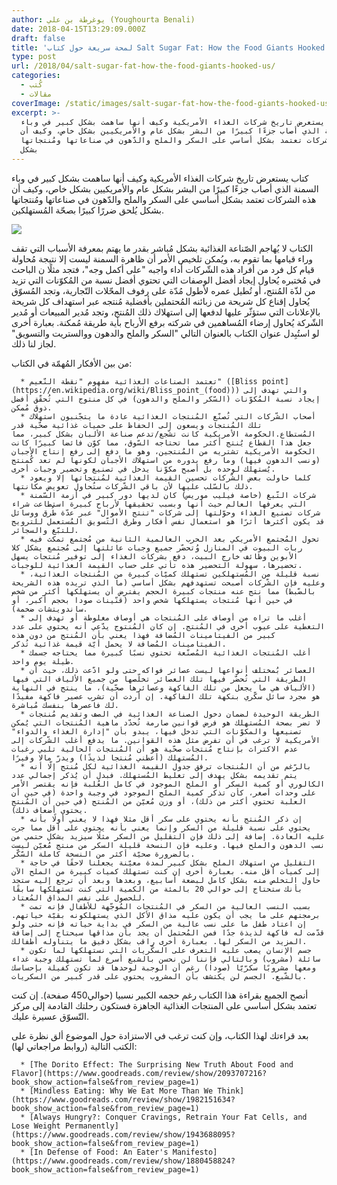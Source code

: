 ```yaml
---
author: يوغرطة بن علي (Youghourta Benali)
date: 2018-04-15T13:29:09.000Z
draft: false
title: 'لمحة سريعة حول كتاب Salt Sugar Fat: How the Food Giants Hooked Us'
type: post
url: /2018/04/salt-sugar-fat-how-the-food-giants-hooked-us/
categories:
  - كُتب
  - مقالات
coverImage: /static/images/salt-sugar-fat-how-the-food-giants-hooked-us/salt-sugar-fat.jpg
excerpt: >-
  كتاب يستعرض تاريخ شركات الغذاء الأمريكية وكيف أنها ساهمت بشكل كبير في وباء
  السمنة الذي أصاب جزءًا كبيرًا من البشر بشكل عام والأمريكيين بشكل خاص، وكيف أن
  هذه الشركات تعتمد بشكل أساسي على السكر والملح والدّهون في صناعاتها ومُنتجاتها
  بشكل
---
```

كتاب يستعرض تاريخ شركات الغذاء الأمريكية وكيف أنها ساهمت بشكل كبير في وباء السمنة الذي أصاب جزءًا كبيرًا من البشر بشكل عام والأمريكيين بشكل خاص، وكيف أن هذه الشركات تعتمد بشكل أساسي على السكر والملح والدّهون في صناعاتها ومُنتجاتها بشكل يُلحق ضررًا كبيرًا بصحّة المُستهلكين.

![](/static/images/salt-sugar-fat-how-the-food-giants-hooked-us/salt-sugar-fat.jpg)

الكتاب لا يُهاجم الصّناعة الغذائية بشكل مُباشر بقدر ما يهتم بمعرفة الأسباب التي تقف وراء قيامها بما تقوم به، ويُمكن تلخيص الأمر أن ظاهرة السمنة ليست إلا نتيجة مُحاولة قيام كل فرد من أفراد هذه الشّركات أداء واجبه "على أكمل وجه"، فتجد مثلًا ن الباحث في مُختبره يُحاول إيجاد أفضل الوصفات التي تحتوي أفضل نسبة من المُكوّنات التي تزيد من لذّة المُنتج، أو تُطيل عمره لأطول مُدّة على رفوف المحّلات التّجارية، وتجد المُسوّق يُحاول إقناع كل شريحة من زبائنه المُحتملين بأفضلية مُنتجه عبر استهداف كل شريحة بالإعلانات التي ستؤثّر عليها لدفعها إلى استهلاك ذلك المُنتج، وتجد مُدير المبيعات أو مُدير الشّركة يُحاول إرضاء المُساهمين في شركته برفع الأرباح بأية طريقة مُمكنة. بعبارة أخرى لو استُبِدل عنوان الكتاب بالعنوان التالي "السكر والملح والدهون ووالستريت والتسويق" لجاز لنا ذلك.

من بين الأفكار المُهمّة في الكتاب:

~~~
  * تعتمد الصناعات الغذائية مفهوم "نقطة النّعيم" ([Bliss point](https://en.wikipedia.org/wiki/Bliss_point_(food))) والتي تهدف إلى إيجاد نسبة المُكوّنات (السّكر والملح والدهون) في كل منتوج التي تُحقّق أفضل ذوق مُمكن.
  * أصحاب الشّركات التي تُصنّع المُنتجات الغذائية عادة ما يتجّنبون استهلاك تلك المُنتجات ويسعون إلى الحفاظ على حميات غذائية صحّية قدر المُستطاع.الحكومة الأمريكية كانت تشّجع/تدعم صناعة الألبان بشكل كبير، مما جعل هذا القطاع يُنتج أكثر مما تحتاجه السّوق، مما كوّن فائضا كبيرًا كانت الحكومة الأمريكية تشتريه من المُنتجين، وهو ما دفع إلى رفع إنتاج الأجبان (ونسب الدهون فيها) وما رفع بدوره من استهلاك الأجبان لكونها لم تعد كُمنتج يُستهلك لوحده بل أصبح مكوّنا يدخل في تصنيع وتحضير وجبات أخرى.
  * كلما حاولت بعض الشّركات تحسين القيمة الغذائية لمُنتجاتها إلا ويعود ذلك بالسّلب عليها لأن باقي الشّركات ستُحاول تعويض مكانتها.
  * شركات التّبغ (خاصة فيليب موريس) كان لديها دور كبير في أزمة السّمنة التي يعرفها العالم حيث أنها وبسبب تحقيقها لأرباح كبيرة استطاعت شراء شركات تصنيع الغذاء وحوّلتها إلى شركات "تنتج الأموال" عبر عدّة طُرق ووسائل قد يكون أكثرها أثرًا هو استعمال نفس أفكار وطرق التّسويق المُستعمل للترويج للتبّغ والسجائر.
  * تحول المُجتمع الأمريكي بعد الحرب العالمية الثانية من مُجتمع تمكث فيه ربات البيوت في المنازل وُتحضّر جميع وجبات عائلتها إلى مُجتمع يشكل كلا الأبوين وظائف خارج البيت، دفع بشركات الغذاء إلى توفير مُنتجات يسهل تحضيرها، سهولة التحضير هذه تأتي على حساب القيمة الغذائية للوجبات.
  * نسبة قليلة من المُستهلكين تستهلك كميّات كبيرة من المُنتجات الغذائية، وعليه فإن الشّركات أصبحت تستهدفهم بشكل أساسي (ما الذي تريده هذه الشريحة بالضّبط) مما نتج عنه منتجات كبيرة الحجم يفترض أن يستهلكها أكثر من شخص في حين أنها مُنتجات يستهلكها شخص واحد (قنّينات صودا بحجم أكبر، أو ساندويتشات ضخمة).
  * أغلب ما تراه من أوصاف على المُنتجات هي أوصاف مغلوطة أو تهدف إلى التغطية على عيوب أخرى في المُنتج. إن كان المُنتوج يدّعي أنه يحتوي على عدد كبير من الفيتامينات المُضافة فهذا يعني بأن المُنتج من دون هذه الفيتامينات المُضافة لا يحمل أيّة قيمة غذائية تُذكر.
  * أغلب المُنتجات الغذائية المُصنّعة تحتوي نسبًا كبيرة مما يحتاجه جسمك طيلة يوم واحد.
  * العصائر بُمختلف أنواعها ليست عصائر فواكه حتى ولو ادّعت ذلك، حيث أن الطريقة التي تُحضّر فيها تلك العصائر تخلّصها من جميع الألياف التي فيها (الألياف هي ما يجعل من تلك الفاكهة وعصائرها صحّية)، ما ينتج في النهاية هو مجرد سائل سكّري بنكهة تلك الفاكهة. إن أردت أن تشرب عصير فاكهة مفيدًا لك فاعصرها بنفسك مُباشرة.
  * الطريقة الوحيدة لضمان دخول الصناعة الغذائية في الصف وتقديم مُنتجات لا تضر بصحة المُستهلك هو فرض قوانين صارمة تُحدّد ماهية المُنتجات التي يُمكن تصنيعها والمكوّنات التي تدخل فيها، يبدو بأن "إدارة الغذاء والدواء" الأمريكية لا ترغب في أن تفرض مثل هذه القوانين. ما يدفع أغلب الشّركات إلى عدم الاكتراث بإنتاج مُنتجات صحّية هو أن المُنتجات الحالية تلبي رغبات المُستهلك (أعطني مُنتجا لذيذًا) ويدرّ مالا وفيرًا.
  * بالرّغم من أن المُنتجات ترفق جدول القيمة الغذائية لكل مُنتج إلّا أنه يتم تقديمه بشكل يهدف إلى تغليط المُستهلك. فبدل أن يُذكر إجمالي عدد الكالوري أو كمية السكر أو الملح الموجود في كامل العُلبة فإنه يقتصر الأمر على وحدات أصغر، كأن تذكر كمية الملح الموجود في وجبة واحدة (في حين أن العلبة تحتوي أكثر من ذلك)، أو وزن مُعيّن من المُنتج (في حين أن المُنتج يحتوي أضعاف ذلك).
  * إن ذكر المُنتج بأنه يحتوي على سكر أقل مثلا فهذا لا يعني أولًا بأنه يحتوي على نسبة قليلة من السكر وإنما يعني بأنه يحتوي على أقل مما جرت عليه العادة. إضافة إلى ذلك فإن التقليل من السكر مثلًا سيزيد بشكل حتمي من نسب الدهون والملح فيها. وعليه فإن النسخة قليلة السكر من منتج مُعيّن ليست بالضرورة صحيّة أكثر من النسخة كاملة السّكّر.
  * التقليل من استهلاك الملح بشكل كبير لمدة معيّنة يجعلنا لاحقًا في حاجة إلى كميات أقل منه. بعبارة أخرى إن كنت تستهلك كميات كبيرة من الملح الآن حاول التخلص منه بشكل كامل لبضعة أسابيع، وبعدها وبعد أن ترجع إليه ستجد بأنك ستحتاج إلى حوالي 20 بالمئة من الكمية التي كنت تستهلكها سابقًا للحصول على نفس المذاق المُعتاد.
  * بسبب النسب العالية من السكر في المُنتجات المُوجّهة للأطفال فإنه تمت برمجتهم على ما يجب أن يكون عليه مذاق الأكل الذي يستهلكونه بقيّة حياتهم. إن اعتاد طفل ما على نسب عالية من السكر في بداية حياته فإنه حتى ولو قدّمت له فاكهة لذيذة جدًا فمن المُحتمل أن يجد بأن مذاقها سيحتاج إلى إضافة المزيد من السكر لها. بعبارة أخرى راقب بشكل دقيق ما يتناوله أطفالك.
  * جسم الإنسان يصعب عليه التعرف على السكّريات التي نستهلكها لما تكون سائلة (مشروب) وبالتالي فإننا لن نحسن بالشبع أسرع لما تستهلك وجبة غداء ومعها مشروبًا سكرّيّا (صودا) رغم أن الوجبة لوحدها قد تكون كفيلة بإحساسك بالشّبع. الجسم لن يكتشف بأن المشروب يحتوي على قدر كبير من السكريات.
~~~

أنصح الجميع بقراءة هذا الكتاب رغم حجمه الكبير نسبيا (حوالي450 صفحة). إن كنت تعتمد بشكل أساسي على المنتجات الغذائية الجاهزة فستكون رحلتك القادمة إلى مركز التّسوّق عسيرة عليك.

بعد قراءتك لهذا الكتاب، وإن كنت ترغب في الاستزادة حول الموضوع ألق نظرة على الكتب التالية (روابط مراجعاتي لها):

~~~
  * [The Dorito Effect: The Surprising New Truth About Food and Flavor](https://www.goodreads.com/review/show/2093707216?book_show_action=false&from_review_page=1)
  * [Mindless Eating: Why We Eat More Than We Think](https://www.goodreads.com/review/show/1982151634?book_show_action=false&from_review_page=1)
  * [Always Hungry?: Conquer Cravings, Retrain Your Fat Cells, and Lose Weight Permanently](https://www.goodreads.com/review/show/1943688095?book_show_action=false&from_review_page=1)
  * [In Defense of Food: An Eater's Manifesto](https://www.goodreads.com/review/show/1880458824?book_show_action=false&from_review_page=1)
~~~
